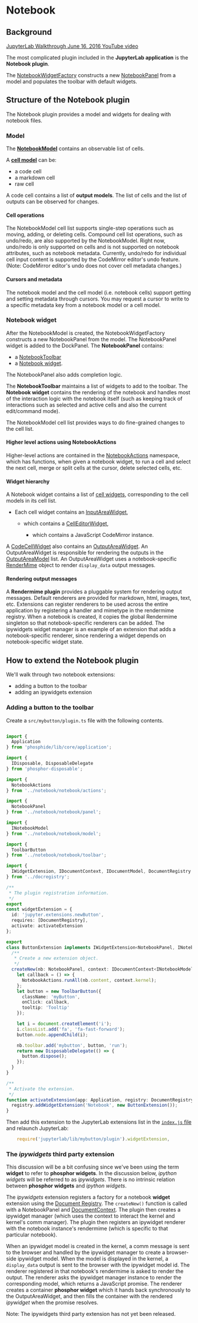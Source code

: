 # Notebook

## Background

[JupyterLab Walkthrough June 16, 2016 YouTube video](https://youtu.be/4Qm6oD_Rlw8?t=55m19s)

The most complicated plugin included in the **JupyterLab application** is the
**Notebook plugin**.

The [NotebookWidgetFactory](http://jupyter.org/jupyterlab/classes/_notebook_notebook_widgetfactory_.notebookwidgetfactory.html) constructs a new [NotebookPanel](http://jupyter.org/jupyterlab/classes/_notebook_notebook_panel_.notebookpanel.html) from a model and populates the toolbar with default widgets.

## Structure of the Notebook plugin

The Notebook plugin provides a model and widgets for dealing with notebook
files.

### Model

The **[NotebookModel](http://jupyter.org/jupyterlab/classes/_notebook_notebook_model_.notebookmodel.html)**
contains an observable list of cells.

A **[cell model](http://jupyter.org/jupyterlab/modules/_notebook_cells_model_.html)**
can be:

- a code cell
- a markdown cell
- raw cell

A code cell contains a list of **output models**. The list of cells and the
list of outputs can be observed for changes.

#### Cell operations

The NotebookModel cell list supports single-step operations such as moving, adding, or
deleting cells. Compound cell list operations, such as undo/redo, are also
supported by the NotebookModel. Right now, undo/redo is only supported on cells
and is not supported on notebook attributes, such as notebook metadata. Currently,
undo/redo for individual cell input content is supported by the CodeMirror editor's undo
feature. (Note: CodeMirror editor's undo does not cover cell metadata changes.)

#### Cursors and metadata

The notebook model and the cell model (i.e. notebook cells) support getting
and setting metadata through cursors. You may request a cursor to write to a
specific metadata key from a notebook model or a cell model.

### Notebook widget

After the NotebookModel is created, the NotebookWidgetFactory constructs a
new NotebookPanel from the model. The NotebookPanel widget is added to
the DockPanel. The **NotebookPanel** contains:

- a [NotebookToolbar](http://jupyter.org/jupyterlab/classes/_notebook_notebook_toolbar_.notebooktoolbar.html)
- a [Notebook widget](http://jupyter.org/jupyterlab/classes/_notebook_notebook_widget_.notebook.html).

The NotebookPanel also adds completion logic.

The **NotebookToolbar** maintains a list of widgets to add to the toolbar. The
**Notebook widget** contains the rendering of the notebook and handles most of
the interaction logic with the notebook itself (such as keeping track of
interactions such as selected and active cells and also the
current edit/command mode).

The NotebookModel cell list provides ways to do fine-grained changes to the
cell list.

#### Higher level actions using NotebookActions

Higher-level actions are contained in the
[NotebookActions](http://jupyter.org/jupyterlab/modules/_notebook_notebook_actions_.notebookactions.html) namespace,
which has functions, when given a notebook widget, to run a cell and select
the next cell, merge or split cells at the cursor, delete selected cells, etc.

#### Widget hierarchy

A Notebook widget contains a list of [cell widgets](http://jupyter.org/jupyterlab/modules/_notebook_cells_widget_.html),
corresponding to the cell models in its cell list.

- Each cell widget contains an [InputAreaWidget](http://jupyter.org/jupyterlab/classes/_notebook_cells_widget_.inputareawidget.html),

    + which contains a [CellEditorWidget](http://jupyter.org/jupyterlab/classes/_notebook_cells_editor_.celleditorwidget.html),

        - which contains a JavaScript CodeMirror instance.

A [CodeCellWidget](http://jupyter.org/jupyterlab/classes/_notebook_cells_widget_.codecellwidget.html)
also contains an [OutputAreaWidget](http://jupyter.org/jupyterlab/classes/_notebook_output_area_widget_.outputareawidget.html).
An OutputAreaWidget is responsible for rendering the outputs in the
[OutputAreaModel](http://jupyter.org/jupyterlab/classes/_notebook_output_area_model_.outputareamodel.html)
list. An OutputAreaWidget uses a
notebook-specific [RenderMime](http://jupyter.org/jupyterlab/classes/_rendermime_index_.rendermime.html)
object to render `display_data` output messages.

#### Rendering output messages

A **Rendermime plugin** provides a pluggable system for rendering output
messages. Default renderers are provided for markdown, html, images, text, etc.
Extensions can register renderers to be used across the entire application by
registering a handler and mimetype in the rendermime registry. When a notebook
is created, it copies the global Rendermime singleton so that notebook-specific
renderers can be added. The ipywidgets widget manager is an example of an
extension that adds a notebook-specific renderer, since rendering a widget
depends on notebook-specific widget state.

## How to extend the Notebook plugin

We'll walk through two notebook extensions:

- adding a button to the toolbar
- adding an ipywidgets extension

### Adding a button to the toolbar

Create a `src/mybutton/plugin.ts` file with the following contents.

```typescript

import {
  Application
} from 'phosphide/lib/core/application';

import {
  IDisposable, DisposableDelegate
} from 'phosphor-disposable';

import {
  NotebookActions
} from '../notebook/notebook/actions';

import {
  NotebookPanel
} from '../notebook/notebook/panel';

import {
  INotebookModel
} from '../notebook/notebook/model';

import {
  ToolbarButton
} from '../notebook/notebook/toolbar';

import {
  IWidgetExtension, IDocumentContext, IDocumentModel, DocumentRegistry
} from '../docregistry';

/**
 * The plugin registration information.
 */
export
const widgetExtension = {
  id: 'jupyter.extensions.newButton',
  requires: [DocumentRegistry],
  activate: activateExtension
};

export
class ButtonExtension implements IWidgetExtension<NotebookPanel, INotebookModel> {
  /**
   * Create a new extension object.
   */
  createNew(nb: NotebookPanel, context: IDocumentContext<INotebookModel>): IDisposable {
    let callback = () => {
      NotebookActions.runAll(nb.content, context.kernel);
    };
    let button = new ToolbarButton({
      className: 'myButton',
      onClick: callback,
      tooltip: 'Tooltip'
    });

    let i = document.createElement('i');
    i.classList.add('fa', 'fa-fast-forward');
    button.node.appendChild(i);

    nb.toolbar.add('mybutton', button, 'run');
    return new DisposableDelegate(() => {
      button.dispose();
    });
  }
}

/**
 * Activate the extension.
 */
function activateExtension(app: Application, registry: DocumentRegistry) {
  registry.addWidgetExtension('Notebook', new ButtonExtension());
}
```

Then add this extension to the JupyterLab extensions list in the
[`index.js` file](../examples/lab/index.js) and relaunch JupyterLab:

```typescript
    require('jupyterlab/lib/mybutton/plugin').widgetExtension,
```


### The *ipywidgets* third party extension

This discussion will be a bit confusing since we've been using the term **widget**
to refer to **phosphor widgets**. In the discussion below, *ipython widgets*
will be referred to as *ipywidgets*. There is no intrinsic relation between
**phosphor widgets** and *ipython widgets*.

The *ipywidgets* extension registers a factory for a notebook **widget** extension
using the [Document Registry](http://jupyter.org/jupyterlab/classes/_docregistry_registry_.documentregistry.html#registermodelfactory).
The `createNew()` function is called with a NotebookPanel and [DocumentContext](http://jupyter.org/jupyterlab/interfaces/_docregistry_interfaces_.idocumentcontext.html).
The plugin then creates a ipywidget manager (which uses the context to
interact the kernel and kernel's comm manager). The plugin then registers an
ipywidget renderer with the notebook instance's rendermime (which is specific
to that particular notebook).

When an ipywidget model is created in the kernel, a comm message is sent to
the browser and handled by the ipywidget manager to create a browser-side
ipywidget model. When the model is displayed in the kernel, a `display_data`
output is sent to the browser with the ipywidget model id. The renderer
registered in that notebook's rendermime is asked to render the output. The
renderer asks the ipywidget manager instance to render the corresponding
model, which returns a JavaScript promise. The renderer creates a container
**phosphor widget** which it hands back synchronously to the
OutputAreaWidget, and then fills the container with the rendered *ipywidget*
when the promise resolves.

Note: The ipywidgets third party extension has not yet been released.
